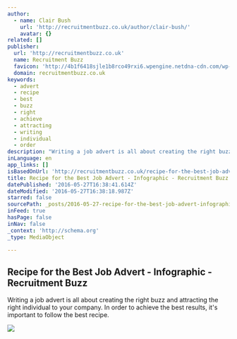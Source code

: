 ```yaml
---
author:
  - name: Clair Bush
    url: 'http://recruitmentbuzz.co.uk/author/clair-bush/'
    avatar: {}
related: []
publisher:
  url: 'http://recruitmentbuzz.co.uk'
  name: Recruitment Buzz
  favicon: 'http://4b1f6418sjle1b8rco49rxi6.wpengine.netdna-cdn.com/wp-content/uploads/recruitment-buzz-favicon.png'
  domain: recruitmentbuzz.co.uk
keywords:
  - advert
  - recipe
  - best
  - buzz
  - right
  - achieve
  - attracting
  - writing
  - individual
  - order
description: "Writing a job advert is all about creating the right buzz and attracting the right individual to your company. In order to achieve the best results, it's important to follow the best recipe."
inLanguage: en
app_links: []
isBasedOnUrl: 'http://recruitmentbuzz.co.uk/recipe-for-the-best-job-advert-infographic/'
title: Recipe for the Best Job Advert - Infographic - Recruitment Buzz
datePublished: '2016-05-27T16:38:41.614Z'
dateModified: '2016-05-27T16:38:18.987Z'
starred: false
sourcePath: _posts/2016-05-27-recipe-for-the-best-job-advert-infographic-recruitment-b.md
inFeed: true
hasPage: false
inNav: false
_context: 'http://schema.org'
_type: MediaObject

---
```

<article style=""><h1>Recipe for the Best Job Advert - Infographic - Recruitment Buzz</h1><p>Writing a job advert is all about creating the right buzz and attracting the right individual to your company. In order to achieve the best results, it's important to follow the best recipe.</p><img src="http://4b1f6418sjle1b8rco49rxi6.wpengine.netdna-cdn.com/wp-content/uploads/Feb_2016_lnfographic_AW1.png" /></article>